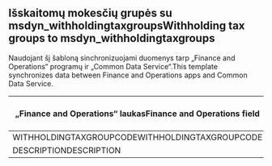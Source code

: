 ## <a name="withholding-tax-groups-to-msdyn_withholdingtaxgroups"></a><span data-ttu-id="57f8d-101">Išskaitomų mokesčių grupės su msdyn_withholdingtaxgroups</span><span class="sxs-lookup"><span data-stu-id="57f8d-101">Withholding tax groups to msdyn_withholdingtaxgroups</span></span>

<span data-ttu-id="57f8d-102">Naudojant šį šabloną sinchronizuojami duomenys tarp „Finance and Operations“ programų ir „Common Data Service“.</span><span class="sxs-lookup"><span data-stu-id="57f8d-102">This template synchronizes data between Finance and Operations apps and Common Data Service.</span></span>

<span data-ttu-id="57f8d-103">„Finance and Operations“ laukas</span><span class="sxs-lookup"><span data-stu-id="57f8d-103">Finance and Operations field</span></span> | <span data-ttu-id="57f8d-104">Schemos tipas</span><span class="sxs-lookup"><span data-stu-id="57f8d-104">Map type</span></span> | <span data-ttu-id="57f8d-105">Kitas „Dynamics 365” laukas</span><span class="sxs-lookup"><span data-stu-id="57f8d-105">Other Dynamics 365 field</span></span> | <span data-ttu-id="57f8d-106">Numatytoji reikšmė</span><span class="sxs-lookup"><span data-stu-id="57f8d-106">Default value</span></span>
---|---|---|---
<span data-ttu-id="57f8d-107">WITHHOLDINGTAXGROUPCODE</span><span class="sxs-lookup"><span data-stu-id="57f8d-107">WITHHOLDINGTAXGROUPCODE</span></span> | = | <span data-ttu-id="57f8d-108">msdyn_name</span><span class="sxs-lookup"><span data-stu-id="57f8d-108">msdyn_name</span></span> | 
<span data-ttu-id="57f8d-109">DESCRIPTION</span><span class="sxs-lookup"><span data-stu-id="57f8d-109">DESCRIPTION</span></span> | = | <span data-ttu-id="57f8d-110">msdyn_description</span><span class="sxs-lookup"><span data-stu-id="57f8d-110">msdyn_description</span></span> | 

